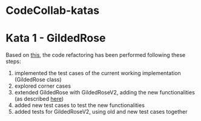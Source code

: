 # CodeCollab-katas

# Kata 1 - GildedRose
Based on [this](https://github.com/emilybache/GildedRose-Refactoring-Kata/tree/main/python), the code refactoring
has been performed following these steps:
1. implemented the test cases of the current working implementation (GildedRose class)
2. explored corner cases
3. extended GildedRose with GildedRoseV2, adding the new functionalities 
(as described [here](https://github.com/emilybache/GildedRose-Refactoring-Kata/blob/main/GildedRoseRequirements.txt))
4. added new test cases to test the new functionalities
5. added tests for GildedRoseV2, using old and new test cases together